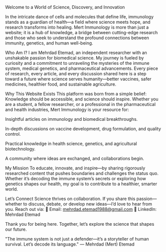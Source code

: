 Welcome to a World of Science, Discovery, and Innovation

In the intricate dance of cells and molecules that define life, immunology stands as a guardian of health—a field where science meets hope, and research transforms into healing. Mert Immunology is more than just a website; it is a hub of knowledge, a bridge between cutting-edge research and those who seek to understand the profound connections between immunity, genetics, and human well-being.

Who Am I?
I am Mehrdad Etemad, an independent researcher with an unshakable passion for biomedical science. My journey is fueled by curiosity and a commitment to unraveling the mysteries of the immune system, medical genetics, and pharmaceutical advancements. Every piece of research, every article, and every discussion shared here is a step toward a future where science serves humanity—better vaccines, safer medicines, healthier food, and sustainable agriculture.

Why This Website Exists
This platform was born from a simple belief: Knowledge should be accessible, and science should inspire. Whether you are a student, a fellow researcher, or a professional in the pharmaceutical and health industries, Mert Immunology is your resource for:

Insightful articles on immunology and biomedical breakthroughs.

In-depth discussions on vaccine development, drug formulation, and quality control.

Practical knowledge in health science, genetics, and agricultural biotechnology.

A community where ideas are exchanged, and collaborations begin.

My Mission
To educate, innovate, and inspire—by sharing rigorously researched content that pushes boundaries and challenges the status quo. Whether it’s decoding the immune system’s secrets or exploring how genetics shapes our health, my goal is to contribute to a healthier, smarter world.

Let’s Connect
Science thrives on collaboration. If you share this passion—whether to discuss, debate, or develop new ideas—I’d love to hear from you. Reach out via:
📧 Email: mehrdad.etemad1988@gmail.com
🔗 LinkedIn: Mehrdad Etemad

Thank you for being here. Together, let’s explore the science that shapes our future.

"The immune system is not just a defender—it’s a storyteller of human survival. Let’s decode its language."
— Mehrdad (Mert) Etemad
